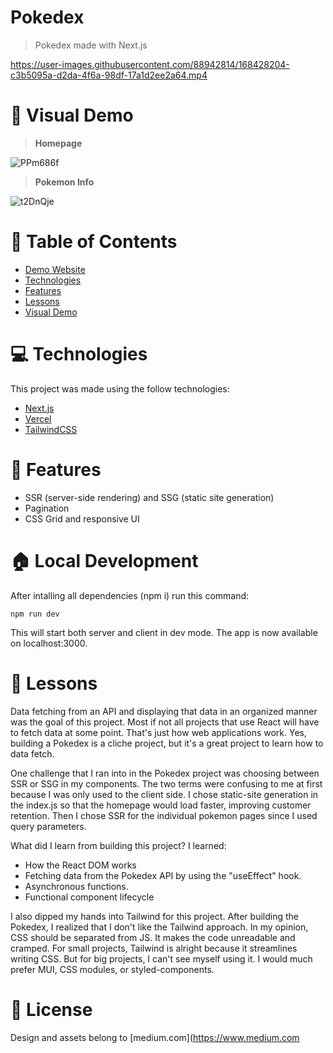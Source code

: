 # Pokedex

> Pokedex made with Next.js

https://user-images.githubusercontent.com/88942814/168428204-c3b5095a-d2da-4f6a-98df-17a1d2ee2a64.mp4

# :crystal_ball: Visual Demo

> **Homepage**

![PPm686f](https://user-images.githubusercontent.com/88942814/163649348-a130903e-e86a-4cb4-9062-d5f0e30e58ac.png)

> **Pokemon Info**

![t2DnQje](https://user-images.githubusercontent.com/88942814/163656609-32859e6b-8e3b-45fa-8f44-62baaa34e660.png)

# 📌 Table of Contents

- [Demo Website](https://pokedex-self-mu.vercel.app/)
- [Technologies](#computer-technologies)
- [Features](#rocket-features)
- [Lessons](#pencil-lessons)
- [Visual Demo](#crystal_ball-visual-demo)

# :computer: Technologies

This project was made using the follow technologies:

- [Next.js](https://nextjs.org/)
- [Vercel](https://vercel.com/)
- [TailwindCSS](https://tailwindcss.com/)

# :rocket: Features

- SSR (server-side rendering) and SSG (static site generation)
- Pagination
- CSS Grid and responsive UI

# :house: Local Development

After intalling all dependencies (npm i) run this command:

 `npm run dev`

This will start both server and client in dev mode. The app is now available on localhost:3000.

# :pencil: Lessons

Data fetching from an API and displaying that data in an organized manner was the goal of this project. Most if not all projects that use React will have to fetch data at some point. That's just how web applications work. Yes, building a Pokedex is a cliche project, but it's a great project to learn how to data fetch.

One challenge that I ran into in the Pokedex project was choosing between SSR or SSG in my components. The two terms were confusing to me at first because I was only used to the client side. I chose static-site generation in the index.js so that the homepage would load faster, improving customer retention. Then I chose SSR for the individual pokemon pages since I used query parameters.

What did I learn from building this project? I learned:
- How the React DOM works
- Fetching data from the Pokedex API by using the "useEffect" hook.
- Asynchronous functions.
- Functional component lifecycle

I also dipped my hands into Tailwind for this project. After building the Pokedex, I realized that I don't like the Tailwind approach. In my opinion, CSS should be separated from JS. It makes the code unreadable and cramped. For small projects, Tailwind is alright because it streamlines writing CSS. But for big projects, I can't see myself using it. I would much prefer MUI, CSS modules, or styled-components.

# :link: License

Design and assets belong to [medium.com](https://www.medium.com
